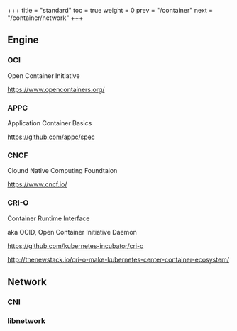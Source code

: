 +++
title  = "standard"
toc    = true
weight = 0
prev   = "/container"
next   = "/container/network"
+++

## Engine
### OCI
Open Container Initiative

https://www.opencontainers.org/

### APPC
Application Container Basics

https://github.com/appc/spec

### CNCF
Clound Native Computing Foundtaion

https://www.cncf.io/

### CRI-O
Container Runtime Interface

aka OCID, Open Container Initiative Daemon

https://github.com/kubernetes-incubator/cri-o

http://thenewstack.io/cri-o-make-kubernetes-center-container-ecosystem/

## Network
### CNI

### libnetwork
